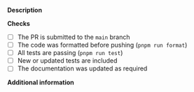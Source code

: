 <!--
Thanks for creating this pull request!

Please make sure that the pull request is limited to one type (bug fix, feature, chore) and keep it as small as possible. You can open multiple PRs instead of opening a huge one.
-->

**Description**

<!--
Clear and concise description of the proposed changes, as well as a convincing reason for adding them to the library.
-->

**Checks**

<!--
Make sure the PR fulfills as many of the following requirements as possible
-->

- [ ] The PR is submitted to the `main` branch
- [ ] The code was formatted before pushing (`pnpm run format`)
- [ ] All tests are passing (`pnpm run test`)
- [ ] New or updated tests are included
- [ ] The documentation was updated as required

**Additional information**

<!--
Any additional information like breaking changes, dependencies added, screenshots, comparisons between new and old behavior, etc.
-->
